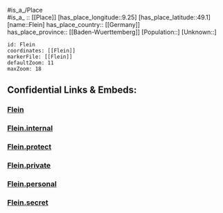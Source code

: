 ﻿---
location: [49.1,9.25] 
mapzoom: [7,12] 
mapmarker: city 
type: City
tags:
- geo/City


SpocWebEntityId: 30185
isDeleted: false
confidential: public

---
#is_a_/Place  
#is_a_ :: [[Place]] 
[has_place_longitude::9.25] 
[has_place_latitude::49.1] 
[name::Flein] 
has_place_country:: [[Germany]]  
has_place_province:: [[Baden-Wuerttemberg]] 
[Population::] 
[Unknown::] 


```leaflet
id: Flein
coordinates: [[Flein]] 
markerFile: [[Flein]] 
defaultZoom: 11 
maxZoom: 18
```


## Confidential Links & Embeds: 

### [Flein](/_public/Earth/Continent/Europe/Europe~Central/Germany/Germany~West/Baden-Wuerttemberg/counties~BW/Heilbronn/cities~Heilbronn/Flein-Talheim/City/Flein.md) 

### [Flein.internal](/_internal/Earth/Continent/Europe/Europe~Central/Germany/Germany~West/Baden-Wuerttemberg/counties~BW/Heilbronn/cities~Heilbronn/Flein-Talheim/City/Flein.internal.md) 

### [Flein.protect](/_protect/Earth/Continent/Europe/Europe~Central/Germany/Germany~West/Baden-Wuerttemberg/counties~BW/Heilbronn/cities~Heilbronn/Flein-Talheim/City/Flein.protect.md) 

### [Flein.private](/_private/Earth/Continent/Europe/Europe~Central/Germany/Germany~West/Baden-Wuerttemberg/counties~BW/Heilbronn/cities~Heilbronn/Flein-Talheim/City/Flein.private.md) 

### [Flein.personal](/_personal/Earth/Continent/Europe/Europe~Central/Germany/Germany~West/Baden-Wuerttemberg/counties~BW/Heilbronn/cities~Heilbronn/Flein-Talheim/City/Flein.personal.md) 

### [Flein.secret](/_secret/Earth/Continent/Europe/Europe~Central/Germany/Germany~West/Baden-Wuerttemberg/counties~BW/Heilbronn/cities~Heilbronn/Flein-Talheim/City/Flein.secret.md) 
